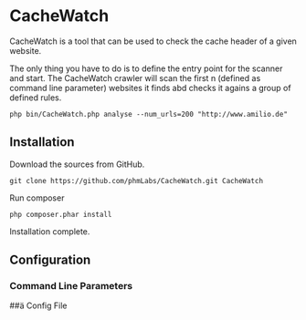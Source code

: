 # CacheWatch

CacheWatch is a tool that can be used to check the cache header of a given website. 

The only thing you have to do is to define the entry point for the scanner and start. The CacheWatch crawler will scan the first n (defined as command line parameter) websites it finds abd checks it agains a group of defined rules. 

```
php bin/CacheWatch.php analyse --num_urls=200 "http://www.amilio.de"
```

## Installation
Download the sources from GitHub.

```
git clone https://github.com/phmLabs/CacheWatch.git CacheWatch
```

Run composer
```
php composer.phar install
```

Installation complete.

## Configuration

### Command Line Parameters

##ä Config File
